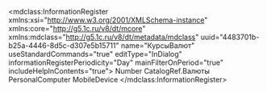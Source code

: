<?xml version="1.0" encoding="UTF-8"?>
<mdclass:InformationRegister xmlns:xsi="http://www.w3.org/2001/XMLSchema-instance" xmlns:core="http://g5.1c.ru/v8/dt/mcore" xmlns:mdclass="http://g5.1c.ru/v8/dt/metadata/mdclass" uuid="4483701b-b25a-4446-8d5c-d307e5b15711" name="КурсыВалют" useStandardCommands="true" editType="InDialog" informationRegisterPeriodicity="Day" mainFilterOnPeriod="true" includeHelpInContents="true">
  <synonym key="ru" value="Курсы валют"/>
  <producedTypes>
    <selectionType typeId="244945a4-7053-4f65-94e6-ed99a9f472e3" valueTypeId="9bb279ba-642d-4216-a787-7e05d959ce20"/>
    <listType typeId="a8d47bdb-dc32-4f81-830d-601a4806474e" valueTypeId="9969ef64-16be-4006-817a-92706bec0fe0"/>
    <managerType typeId="f246b584-0b2d-45c1-9ab3-d86813c4b31f" valueTypeId="a2ee2510-9894-40bf-9232-94c8b6f11034"/>
    <recordSetType typeId="5aa2d8a1-35cf-497d-bc29-4e7ef4c4f32e" valueTypeId="af595f1f-7c39-44ec-ab74-a6ddebaacb75"/>
    <recordKeyType typeId="c48f9311-a5e2-4ec8-8502-d034ffaa427e" valueTypeId="33dc4aad-0549-4cd0-a300-0e7ff5694064"/>
    <recordType typeId="ef6f88eb-557c-4d2d-b5a7-e6b32bc96087" valueTypeId="1bc66fbd-01ac-4051-86c7-ce8250bb244e"/>
    <recordManagerType typeId="24d37efa-56b9-4cef-b674-07b1c8df9ce9" valueTypeId="d08f5a32-fef0-4bab-8601-47f0ea06a208"/>
  </producedTypes>
  <standardAttributes name="Active" fullTextSearch="Use">
    <fillValue xsi:type="core:NullValue"/>
    <minValue xsi:type="core:NullValue"/>
    <maxValue xsi:type="core:NullValue"/>
  </standardAttributes>
  <standardAttributes name="LineNumber" fullTextSearch="Use">
    <fillValue xsi:type="core:NullValue"/>
    <minValue xsi:type="core:NullValue"/>
    <maxValue xsi:type="core:NullValue"/>
  </standardAttributes>
  <standardAttributes name="Recorder" fullTextSearch="Use">
    <fillValue xsi:type="core:NullValue"/>
    <minValue xsi:type="core:NullValue"/>
    <maxValue xsi:type="core:NullValue"/>
  </standardAttributes>
  <standardAttributes name="Period" fillChecking="ShowError" fullTextSearch="Use">
    <fillValue xsi:type="core:NullValue"/>
    <minValue xsi:type="core:NullValue"/>
    <maxValue xsi:type="core:NullValue"/>
  </standardAttributes>
  <help>
    <pages lang="ru"/>
  </help>
  <recordPresentation key="ru" value="Курс на дату"/>
  <extendedRecordPresentation key="ru" value="Курс на дату"/>
  <listPresentation key="ru" value="Курсы валют"/>
  <explanation key="ru" value="Курсы, используемые при расчетах с контрагентами в валюте"/>
  <resources uuid="025a118c-8ec7-445b-b43b-46caf7a8e15e" name="Курс" fillChecking="ShowError" quickChoice="DontUse" createOnInput="Use" fullTextSearch="Use">
    <synonym key="ru" value="Курс"/>
    <type>
      <types>Number</types>
      <numberQualifiers precision="10" scale="2" nonNegative="true"/>
    </type>
    <toolTip key="ru" value="Курс валюты"/>
    <minValue xsi:type="core:StringValue" value="1"/>
    <maxValue xsi:type="core:NullValue"/>
    <fillValue xsi:type="core:NumberValue" value="0"/>
  </resources>
  <dimensions uuid="ea36350e-96f1-480f-a16a-1dab6bfedf9e" name="Валюта" fillChecking="ShowError" denyIncompleteValues="true" fullTextSearch="Use" fillFromFillingValue="true" master="true" mainFilter="true">
    <synonym key="ru" value="Валюта"/>
    <type>
      <types>CatalogRef.Валюты</types>
    </type>
    <toolTip key="ru" value="Валюта"/>
    <minValue xsi:type="core:NullValue"/>
    <maxValue xsi:type="core:NullValue"/>
    <fillValue xsi:type="core:ReferenceValue" value="Catalog.Валюты.EmptyRef"/>
  </dimensions>
  <forms uuid="8b7bfd5c-5d0d-4daf-88b6-179225aac6cd" name="ТекущиеКурсыВалют">
    <usePurposes>PersonalComputer</usePurposes>
    <usePurposes>MobileDevice</usePurposes>
    <synonym key="ru" value="Текущие курсы валют"/>
  </forms>
</mdclass:InformationRegister>

